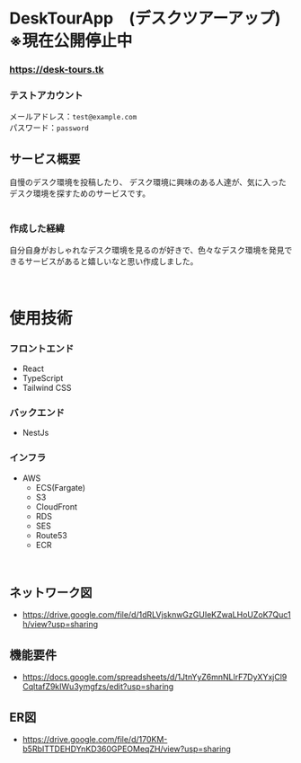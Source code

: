 # DeskTourApp　(デスクツアーアップ) ※現在公開停止中

### **https://desk-tours.tk**  

### **テストアカウント**
メールアドレス：`test@example.com`<br />
パスワード：`password`

## サービス概要
自慢のデスク環境を投稿したり、
デスク環境に興味のある人達が、気に入ったデスク環境を探すためのサービスです。
<br />
<br />

### 作成した経緯
自分自身がおしゃれなデスク環境を見るのが好きで、色々なデスク環境を発見できるサービスがあると嬉しいなと思い作成しました。

<br />

# 使用技術

### フロントエンド
- React
- TypeScript
- Tailwind CSS

### バックエンド
- NestJs

### インフラ
- AWS
  - ECS(Fargate)
  - S3
  - CloudFront
  - RDS
  - SES
  - Route53
  - ECR

<br />

## **ネットワーク図**
- https://drive.google.com/file/d/1dRLVjsknwGzGUIeKZwaLHoUZoK7Quc1h/view?usp=sharing

## **機能要件**
- https://docs.google.com/spreadsheets/d/1JtnYyZ6mnNLlrF7DyXYxjCl9CqltafZ9kIWu3ymgfzs/edit?usp=sharing

## **ER図**
- https://drive.google.com/file/d/170KM-b5RbITTDEHDYnKD360GPEOMeqZH/view?usp=sharing

